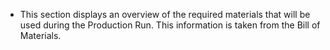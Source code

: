 - This section displays an overview of the required materials that will be used during the Production Run. This information is taken from the Bill of Materials.